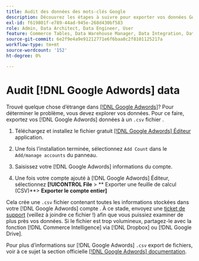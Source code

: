 ```yaml
---
title: Audit des données des mots-clés Google
description: Découvrez les étapes à suivre pour exporter vos données Google AdWords.
exl-id: f619801f-e789-44ad-945e-268d430bf583
role: Admin, Data Architect, Data Engineer, User
feature: Commerce Tables, Data Warehouse Manager, Data Integration, Data Import/Export
source-git-commit: 6e2f9e4a9e91212771e6f6baa8c2f8101125217a
workflow-type: tm+mt
source-wordcount: '152'
ht-degree: 0%

---
```


# Audit [!DNL Google Adwords] data

Trouvé quelque chose d’étrange dans [[!DNL Google Adwords]](../integrations/google-adwords.md)? Pour déterminer le problème, vous devez explorer vos données. Pour ce faire, exportez vos [!DNL Google Adwords] données à un `.csv` fichier .

1. Téléchargez et installez le fichier gratuit [[!DNL Google Adwords] Éditeur](https://ads.google.com/home/tools/ads-editor/) application.

1. Une fois l’installation terminée, sélectionnez `Add Count` dans le `Add/manage accounts` du panneau.

1. Saisissez votre [!DNL Google Adwords] informations du compte.

1. Une fois votre compte ajouté à [!DNL Google Adwords] Éditeur, sélectionnez **[!UICONTROL File** > ** Exporter une feuille de calcul (CSV)**> **Exporter le compte entier]**

Cela crée une `.csv` fichier contenant toutes les informations stockées dans votre [!DNL Google Adwords] compte . À ce stade, envoyez une [ticket de support](https://experienceleague.adobe.com/docs/commerce-knowledge-base/kb/troubleshooting/miscellaneous/mbi-service-policies.html) (veillez à joindre ce fichier !) afin que vous puissiez examiner de plus près vos données. Si le fichier est trop volumineux, partagez-le avec la fonction [!DNL Commerce Intelligence] via [!DNL Dropbox] ou [!DNL Google Drive].

Pour plus d’informations sur [!DNL Google Adwords] `.csv` export de fichiers, voir à ce sujet la section officielle [[!DNL Google Adwords] documentation](https://support.google.com/google-ads/editor/answer/38657?hl=en).
